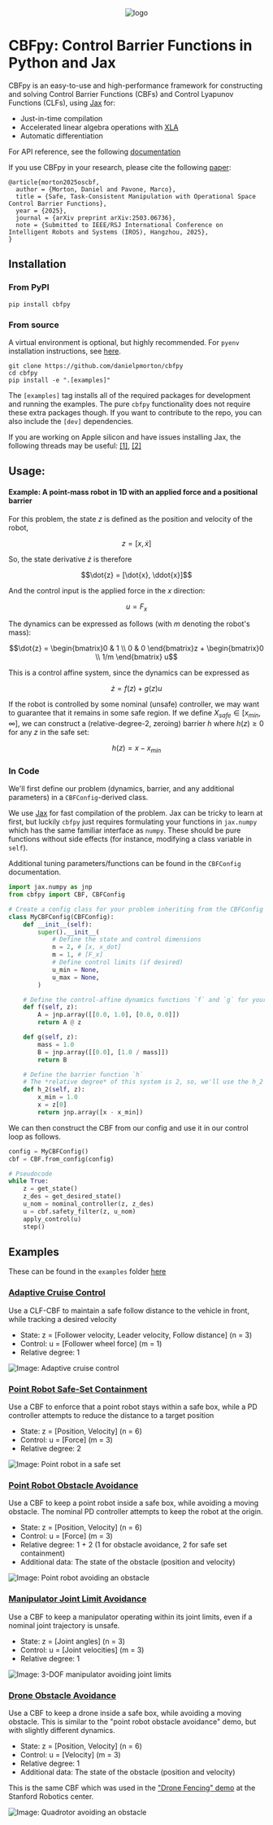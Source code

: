 <div align="center">
<img src="https://github.com/user-attachments/assets/92c36a77-40d9-44d8-afa2-12417941534c" alt="logo"></img>
</div>

# CBFpy: Control Barrier Functions in Python and Jax

CBFpy is an easy-to-use and high-performance framework for constructing and solving Control Barrier Functions (CBFs) and Control Lyapunov Functions (CLFs), using [Jax](https://github.com/google/jax) for:

- Just-in-time compilation
- Accelerated linear algebra operations with [XLA](https://openxla.org/xla)
- Automatic differentiation

For API reference, see the following [documentation](https://danielpmorton.github.io/cbfpy)

If you use CBFpy in your research, please cite the following [paper](https://arxiv.org/abs/2503.06736):

```
@article{morton2025oscbf,
  author = {Morton, Daniel and Pavone, Marco},
  title = {Safe, Task-Consistent Manipulation with Operational Space Control Barrier Functions},
  year = {2025},
  journal = {arXiv preprint arXiv:2503.06736},
  note = {Submitted to IEEE/RSJ International Conference on Intelligent Robots and Systems (IROS), Hangzhou, 2025},
}
```

## Installation 

### From PyPI

```
pip install cbfpy
```

### From source

A virtual environment is optional, but highly recommended. For `pyenv` installation instructions, see [here](https://danielpmorton.github.io/cbfpy/pyenv).

```
git clone https://github.com/danielpmorton/cbfpy
cd cbfpy
pip install -e ".[examples]"
```
The `[examples]` tag installs all of the required packages for development and running the examples. The pure `cbfpy` functionality does not require these extra packages though. If you want to contribute to the repo, you can also include the `[dev]` dependencies.

If you are working on Apple silicon and have issues installing Jax, the following threads may be useful: [[1]](https://stackoverflow.com/questions/68327863/importing-jax-fails-on-mac-with-m1-chip), [[2]](https://github.com/jax-ml/jax/issues/5501#issuecomment-955590288)

## Usage:

#### Example: A point-mass robot in 1D with an applied force and a positional barrier

For this problem, the state $z$ is defined as the position and velocity of the robot,

$$z = [x, \dot{x}]$$ 

So, the state derivative $\dot{z}$ is therefore

$$\dot{z} = [\dot{x}, \ddot{x}]$$ 

And the control input is the applied force in the $x$ direction:

$$u = F_{x}$$

The dynamics can be expressed as follows (with $m$ denoting the robot's mass):

$$\dot{z} = \begin{bmatrix}0 & 1 \\
                           0 & 0
            \end{bmatrix}z + 
            \begin{bmatrix}0 \\
                          1/m
            \end{bmatrix} u$$

This is a control affine system, since the dynamics can be expressed as 

$$\dot{z} = f(z) + g(z) u$$

If the robot is controlled by some nominal (unsafe) controller, we may want to guarantee that it remains in some safe region. If we define $X_{safe} \in [x_{min}, \infty]$, we can construct a (relative-degree-2, zeroing) barrier $h$ where $h(z) \geq 0$ for any $z$ in the safe set:

$$h(z) = x - x_{min}$$

### In Code

We'll first define our problem (dynamics, barrier, and any additional parameters) in a `CBFConfig`-derived class. 

We use [Jax](https://github.com/google/jax) for fast compilation of the problem. Jax can be tricky to learn at first, but luckily `cbfpy` just requires formulating your functions in `jax.numpy` which has the same familiar interface as `numpy`. These should be pure functions without side effects (for instance, modifying a class variable in `self`).

Additional tuning parameters/functions can be found in the `CBFConfig` documentation. 

```python
import jax.numpy as jnp
from cbfpy import CBF, CBFConfig

# Create a config class for your problem inheriting from the CBFConfig class
class MyCBFConfig(CBFConfig):
    def __init__(self):
        super().__init__(
            # Define the state and control dimensions
            n = 2, # [x, x_dot]
            m = 1, # [F_x]
            # Define control limits (if desired)
            u_min = None,
            u_max = None,
        )

    # Define the control-affine dynamics functions `f` and `g` for your system
    def f(self, z):
        A = jnp.array([[0.0, 1.0], [0.0, 0.0]])
        return A @ z

    def g(self, z):
        mass = 1.0
        B = jnp.array([[0.0], [1.0 / mass]])
        return B

    # Define the barrier function `h`
    # The *relative degree* of this system is 2, so, we'll use the h_2 method
    def h_2(self, z):
        x_min = 1.0
        x = z[0]
        return jnp.array([x - x_min])
```
We can then construct the CBF from our config and use it in our control loop as follows.
```python
config = MyCBFConfig()
cbf = CBF.from_config(config)

# Pseudocode
while True:
    z = get_state()
    z_des = get_desired_state()
    u_nom = nominal_controller(z, z_des)
    u = cbf.safety_filter(z, u_nom)
    apply_control(u)
    step() 
```

## Examples

These can be found in the `examples` folder [here](https://github.com/danielpmorton/cbfpy/tree/main/cbfpy/examples)

### [Adaptive Cruise Control](https://github.com/danielpmorton/cbfpy/blob/main/cbfpy/examples/adaptive_cruise_control_demo.py)

Use a CLF-CBF to maintain a safe follow distance to the vehicle in front, while tracking a desired velocity

- State: z = [Follower velocity, Leader velocity, Follow distance] (n = 3)
- Control: u = [Follower wheel force] (m = 1)
- Relative degree: 1

![Image: Adaptive cruise control](https://raw.githubusercontent.com/danielpmorton/cbfpy/refs/heads/main/images/acc_safe.gif)

### [Point Robot Safe-Set Containment](https://github.com/danielpmorton/cbfpy/blob/main/cbfpy/examples/point_robot_demo.py)

Use a CBF to enforce that a point robot stays within a safe box, while a PD controller attempts to reduce the distance to a target position

- State: z = [Position, Velocity] (n = 6)
- Control: u = [Force] (m = 3)
- Relative degree: 2

![Image: Point robot in a safe set](https://raw.githubusercontent.com/danielpmorton/cbfpy/refs/heads/main/images/point_robot_safe.gif)

### [Point Robot Obstacle Avoidance](https://github.com/danielpmorton/cbfpy/blob/main/cbfpy/examples/point_robot_obstacle_demo.py)

Use a CBF to keep a point robot inside a safe box, while avoiding a moving obstacle. The nominal PD controller attempts to keep the robot at the origin.

- State: z = [Position, Velocity] (n = 6)
- Control: u = [Force] (m = 3)
- Relative degree: 1 + 2 (1 for obstacle avoidance, 2 for safe set containment)
- Additional data: The state of the obstacle (position and velocity)

![Image: Point robot avoiding an obstacle](https://raw.githubusercontent.com/danielpmorton/cbfpy/refs/heads/main/images/point_robot_obstacle.gif)

### [Manipulator Joint Limit Avoidance](https://github.com/danielpmorton/cbfpy/blob/main/cbfpy/examples/joint_limits_demo.py)

Use a CBF to keep a manipulator operating within its joint limits, even if a nominal joint trajectory is unsafe. 

- State: z = [Joint angles] (n = 3)
- Control: u = [Joint velocities] (m = 3)
- Relative degree: 1

![Image: 3-DOF manipulator avoiding joint limits](https://raw.githubusercontent.com/danielpmorton/cbfpy/refs/heads/main/images/joint_limits.png)

### [Drone Obstacle Avoidance](https://github.com/danielpmorton/cbfpy/blob/main/cbfpy/examples/drone_demo.py)

Use a CBF to keep a drone inside a safe box, while avoiding a moving obstacle. This is similar to the "point robot obstacle avoidance" demo, but with slightly different dynamics.

- State: z = [Position, Velocity] (n = 6)
- Control: u = [Velocity] (m = 3)
- Relative degree: 1
- Additional data: The state of the obstacle (position and velocity)

This is the same CBF which was used in the ["Drone Fencing" demo](https://danielpmorton.github.io/drone_fencing/) at the Stanford Robotics center.

![Image: Quadrotor avoiding an obstacle](https://raw.githubusercontent.com/danielpmorton/cbfpy/refs/heads/main/images/drone_demo.gif)
